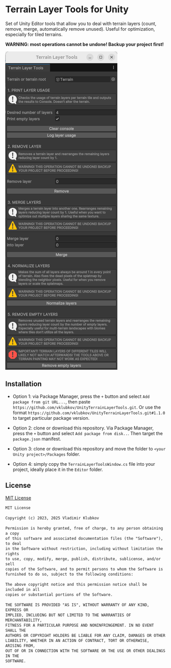 # Terrain Layer Tools for Unity

Set of Unity Editor tools that allow you to deal with terrain layers (count, remove, merge, automatically remove unused). Useful for optimization, especially for tiled terrains.

**WARNING: most operations cannot be undone! Backup your project first!**


![Preview screenshot](.github/preview.png)

## Installation

- Option 1: via Package Manager, press the `+` button and select `Add package from git URL...`, then paste `https://github.com/vklubkov/UnityTerrainLayerTools.git`. Or use the format `https://github.com/vklubkov/UnityTerrainLayerTools.git#1.1.0` to target particular package version.


- Option 2: clone or download this repository. Via Package Manager, press the `+` button and select `Add package from disk..`. Then target the `package.json` manifest.


- Option 3: clone or download this repository and move the folder to `<your Unity project>/Packages` folder.


- Option 4: simply copy the `TerrainLayerToolsWindow.cs` file into your project, ideally place it in the `Editor` folder.


## License

[MIT License](LICENSE.md)

```
MIT License

Copyright (c) 2023, 2025 Vladimir Klubkov

Permission is hereby granted, free of charge, to any person obtaining a copy
of this software and associated documentation files (the "Software"), to deal
in the Software without restriction, including without limitation the rights
to use, copy, modify, merge, publish, distribute, sublicense, and/or sell
copies of the Software, and to permit persons to whom the Software is
furnished to do so, subject to the following conditions:

The above copyright notice and this permission notice shall be included in all
copies or substantial portions of the Software.

THE SOFTWARE IS PROVIDED "AS IS", WITHOUT WARRANTY OF ANY KIND, EXPRESS OR
IMPLIED, INCLUDING BUT NOT LIMITED TO THE WARRANTIES OF MERCHANTABILITY,
FITNESS FOR A PARTICULAR PURPOSE AND NONINFRINGEMENT. IN NO EVENT SHALL THE
AUTHORS OR COPYRIGHT HOLDERS BE LIABLE FOR ANY CLAIM, DAMAGES OR OTHER
LIABILITY, WHETHER IN AN ACTION OF CONTRACT, TORT OR OTHERWISE, ARISING FROM,
OUT OF OR IN CONNECTION WITH THE SOFTWARE OR THE USE OR OTHER DEALINGS IN THE
SOFTWARE.
```